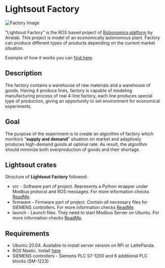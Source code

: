 # Lightsout Factory

![Factory Image](./misc/factory.png)

"Lightsout Factory" is the ROS based project of [Robonomics platform][db1] by Airalab. This project is model of an economically autonomous plant. Factory can produce different types of products depending on the current market situation. 

Example of how it works you can [find here][yu1].

## Description

The factory contains a warehouse of raw materials and a warehouse of goods. Having 4 produce lines, factory is capable of modeling manufacturing process of real 4-line factory, each line produces special type of production, giving an opportunity to set environment for economical experiments.

## Goal

The purpose of the experiment is to create an algorithm of factory which monitors "**supply and demand**" situation on market and adaptively produces high-demand goods at optimal rate. As result, the algorithm should minimize both overproduction of goods and their shortage.

## Lightsout crates
Structure of **Lightsout Factory** followed:

- src - Software part of project. Represents a Python wrapper under Modbus protocol and ROS messages. For more information checks [ReadMe][db2]. 
- firmware - Firmware part of project. Contain all necessary files for SIEMENS controllers. For more information checks [ReadMe][db3].
- launch - Launch files. They need to start Modbus Server on Ubuntu. For more information checks [ReadMe][db4].

## Requirements
- Ubuntu 20.04. Available to install server version on RPi or LattePanda.
- ROS Noetic. Install [here][db5]
- SIEMENS controllers - Siemens PLC S7-1200 and 6 additional PLC blocks (SM-1223)




[db1]: <https://robonomics.network/>
[db2]: <src/README.md>
[db3]: <firmware/README.md>
[db4]: <launch/README.md>
[db5]: <http://wiki.ros.org/noetic/Installation>
[yu1]: <https://www.youtube.com/playlist?list=PL009YD81fX3LoJHFsSpESREtFYq7dqAUl>